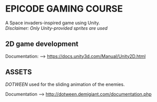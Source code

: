# EPICODE GAMING COURSE

A Space invaders-inspired game using Unity.  
*Disclaimer: Only Unity-provided sprites are used*

## 2D game development

Documentation:  -->  https://docs.unity3d.com/Manual/Unity2D.html

## ASSETS

*DOTWEEN* used for the sliding animation of the enemies.

Documentation --> http://dotween.demigiant.com/documentation.php
